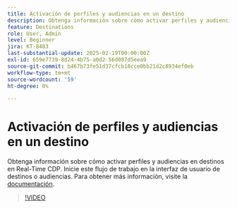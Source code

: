```yaml
---
title: Activación de perfiles y audiencias en un destino
description: Obtenga información sobre cómo activar perfiles y audiencias en destinos en Real-Time CDP.
feature: Destinations
role: User, Admin
level: Beginner
jira: KT-8483
last-substantial-update: 2025-02-19T00:00:00Z
exl-id: 659e7739-8d24-4b75-a0d2-56d087d5eea9
source-git-commit: b467b73fe51d37cfcb18cce0bb21d2c8934ef0eb
workflow-type: tm+mt
source-wordcount: '59'
ht-degree: 0%

---
```


# Activación de perfiles y audiencias en un destino

Obtenga información sobre cómo activar perfiles y audiencias en destinos en Real-Time CDP.  Inicie este flujo de trabajo en la interfaz de usuario de destinos o audiencias. Para obtener más información, visite la [documentación](https://experienceleague.adobe.com/es/docs/experience-platform/destinations/ui/activate/activation-overview).

>[!VIDEO](https://video.tv.adobe.com/v/336046/?learn=on&enablevpops)

